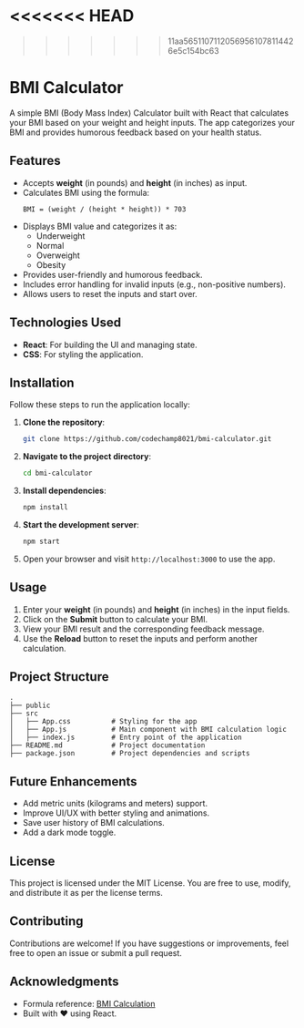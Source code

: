 <<<<<<< HEAD
=======

>>>>>>> 11aa56511071120569561078114426e5c154bc63
# BMI Calculator

A simple BMI (Body Mass Index) Calculator built with React that calculates your BMI based on your weight and height inputs. The app categorizes your BMI and provides humorous feedback based on your health status.

## Features

- Accepts **weight** (in pounds) and **height** (in inches) as input.
- Calculates BMI using the formula:
  ```
  BMI = (weight / (height * height)) * 703
  ```
- Displays BMI value and categorizes it as:
  - Underweight
  - Normal
  - Overweight
  - Obesity
- Provides user-friendly and humorous feedback.
- Includes error handling for invalid inputs (e.g., non-positive numbers).
- Allows users to reset the inputs and start over.

## Technologies Used

- **React**: For building the UI and managing state.
- **CSS**: For styling the application.

## Installation

Follow these steps to run the application locally:

1. **Clone the repository**:
   ```bash
   git clone https://github.com/codechamp8021/bmi-calculator.git
   ```

2. **Navigate to the project directory**:
   ```bash
   cd bmi-calculator
   ```

3. **Install dependencies**:
   ```bash
   npm install
   ```

4. **Start the development server**:
   ```bash
   npm start
   ```

5. Open your browser and visit `http://localhost:3000` to use the app.

## Usage

1. Enter your **weight** (in pounds) and **height** (in inches) in the input fields.
2. Click on the **Submit** button to calculate your BMI.
3. View your BMI result and the corresponding feedback message.
4. Use the **Reload** button to reset the inputs and perform another calculation.

## Project Structure

```
.
├── public
├── src
│   ├── App.css          # Styling for the app
│   ├── App.js           # Main component with BMI calculation logic
│   ├── index.js         # Entry point of the application
├── README.md            # Project documentation
├── package.json         # Project dependencies and scripts
```

## Future Enhancements

- Add metric units (kilograms and meters) support.
- Improve UI/UX with better styling and animations.
- Save user history of BMI calculations.
- Add a dark mode toggle.

## License

This project is licensed under the MIT License. You are free to use, modify, and distribute it as per the license terms.

## Contributing

Contributions are welcome! If you have suggestions or improvements, feel free to open an issue or submit a pull request.

## Acknowledgments

- Formula reference: [BMI Calculation](https://www.cdc.gov/healthyweight/assessing/bmi/adult_bmi/index.html)
- Built with ❤️ using React.
